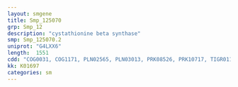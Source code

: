```yaml
---
layout: smgene
title: Smp_125070
grp: Smp_12
description: "cystathionine beta synthase"
smp: Smp_125070.2
uniprot: "G4LXX6"
length:  1551
cdd: "COG0031, COG1171, PLN02565, PLN03013, PRK08526, PRK10717, TIGR01137, TIGR01139, cd01561, cd04608, cl00342, cl15354, pfam00291"
kk: K01697
categories: sm
---
```

